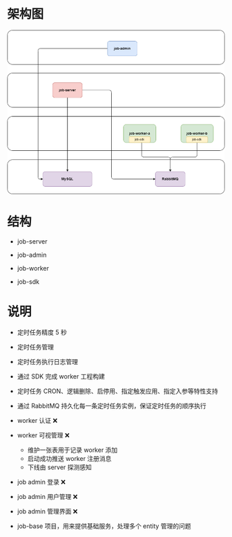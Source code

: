 # 架构图

![](job-center-architecture.png)

# 结构

- job-server

- job-admin

- job-worker

- job-sdk

# 说明

- 定时任务精度 5 秒

- 定时任务管理

- 定时任务执行日志管理

- 通过 SDK 完成 worker 工程构建

- 定时任务 CRON、逻辑删除、启停用、指定触发应用、指定入参等特性支持

- 通过 RabbitMQ 持久化每一条定时任务实例，保证定时任务的顺序执行

- worker 认证 ❌

- worker 可视管理 ❌

  - 维护一张表用于记录 worker 添加
  - 启动成功推送 worker 注册消息
  - 下线由 server 探测感知

- job admin 登录 ❌

- job admin 用户管理 ❌

- job admin 管理界面 ❌

- job-base 项目，用来提供基础服务，处理多个 entity 管理的问题